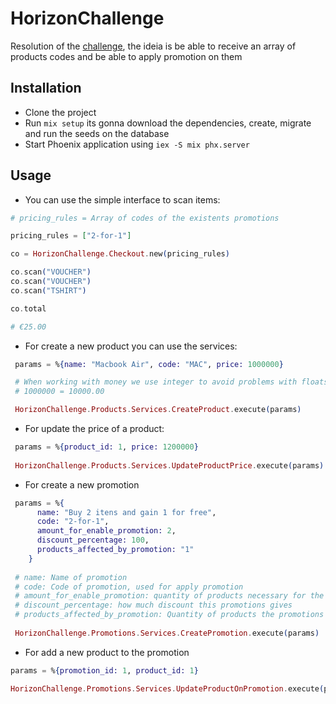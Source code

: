 # HorizonChallenge

Resolution of the [challenge](https://gist.github.com/noverloop/86c4993b16f589637d06e66a04f4a6c2), the ideia is be able to receive an array of products codes and be able to apply promotion on them

## Installation

  * Clone the project
  * Run `mix setup` its gonna download the dependencies, create, migrate and run the seeds on the database
  * Start Phoenix application using `iex -S mix phx.server`
  
## Usage
   
   * You can use the simple interface to scan items: 
   
   ```elixir
   # pricing_rules = Array of codes of the existents promotions
   
   pricing_rules = ["2-for-1"]
   
   co = HorizonChallenge.Checkout.new(pricing_rules)
   
   co.scan("VOUCHER")
   co.scan("VOUCHER")
   co.scan("TSHIRT")
   
   co.total
   
   # €25.00
   ```
 
  * For create a new product you can use the services:
  
  ```elixir
   params = %{name: "Macbook Air", code: "MAC", price: 1000000}
  
   # When working with money we use integer to avoid problems with floats imprecisions
   # 1000000 = 10000.00
  
   HorizonChallenge.Products.Services.CreateProduct.execute(params)
  ```
  
  * For update the price of a product:
  
  ```elixir
   params = %{product_id: 1, price: 1200000}
    
   HorizonChallenge.Products.Services.UpdateProductPrice.execute(params)
  ```
  
  * For create a new promotion
  
  ```elixir    
   params = %{
        name: "Buy 2 itens and gain 1 for free",
        code: "2-for-1",
        amount_for_enable_promotion: 2,
        discount_percentage: 100,
        products_affected_by_promotion: "1"
      } 
    
   # name: Name of promotion
   # code: Code of promotion, used for apply promotion
   # amount_for_enable_promotion: quantity of products necessary for the promotion be valid
   # discount_percentage: how much discount this promotions gives
   # products_affected_by_promotion: Quantity of products the promotions will be applied, in case of all products receive the discount use `all`
    
   HorizonChallenge.Promotions.Services.CreatePromotion.execute(params)
  ```
  
  * For add a new product to the promotion
  
  ```elixir 
  params = %{promotion_id: 1, product_id: 1} 
  
  HorizonChallenge.Promotions.Services.UpdateProductOnPromotion.execute(params)
  ```
  
  
  

